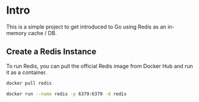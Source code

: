 # Intro

This is a simple project to get introduced to Go using Redis as an in-memory cache / DB.

## Create a Redis Instance

To run Redis, you can pull the official Redis image from Docker Hub and run it as a container.


```bash
docker pull redis

docker run --name redis -p 6379:6379 -d redis

```
